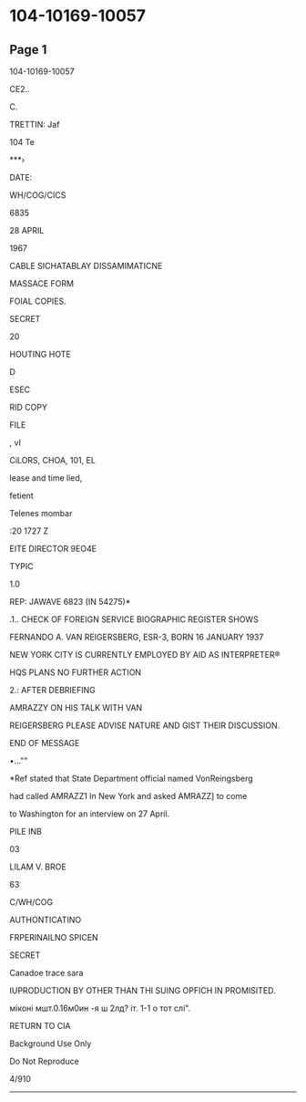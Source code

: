 # 104-10169-10057

## Page 1

104-10169-10057

CE2..

C.

TRETTIN: Jaf

104 Te

***›

DATE:

WH/COG/CICS

6835

28 APRIL

1967

CABLE SICHATABLAY DISSAMIMATICNE

MASSACE FORM

FOIAL COPIES.

SECRET

20

HOUTING HOTE

D

ESEC

RID COPY

FILE

, vI

CiLORS, CHOA, 101, EL

lease and time lied,

fetient

Telenes mombar

:20 1727 Z

EITE DIRECTOR 9EO4E

TYPIC

1.0

REP: JAWAVE 6823 (IN 54275)*

.1.. CHECK OF FOREIGN SERVICE BIOGRAPHIC REGISTER SHOWS

FERNANDO A. VAN REIGERSBERG, ESR-3, BORN 16 JANUARY 1937

NEW YORK CITY IS CURRENTLY EMPLOYED BY AID AS INTERPRETER®

HQS PLANS NO FURTHER ACTION

2.: AFTER DEBRIEFING

AMRAZZY ON HIS TALK WITH VAN

REIGERSBERG PLEASE ADVISE NATURE AND GIST THEIR DISCUSSION.

END OF MESSAGE

•...""

*Ref stated that State Department official named VonReingsberg

had called AMRAZZ1 In New York and asked AMRAZZ] to come

to Washington for an interview on 27 April.

PILE INB

03

LILAM V. BROE

63

C/WH/COG

AUTHONTICATINO

FRPERINAILNO SPICEN

SECRET

Canadoe trace sara

IUPRODUCTION BY OTHER THAN THI SUING OPFICH IN PROMISITED.

міконі мшт.0.16м0ин -я ш 2лд? іт. 1-1 о тот слі".

RETURN TO CIA

Background Use Only

Do Not Reproduce

4/910

---

